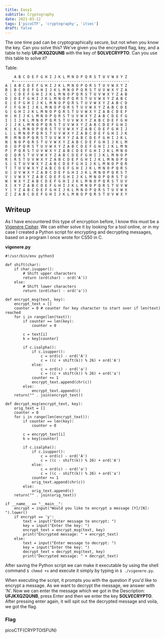 ```yaml
---
title: Easy1
subtitle: Cryptography
date: 2021-03-12
tags: ['picoCTF', 'cryptography', 'itsec']
draft: false
---
```


The one time pad can be cryptographically secure, but not when you know the key. Can you solve this? We've given you the encrypted flag, key, and a table to help **UFJKXQZQUNB** with the key of **SOLVECRYPTO**. Can you use this table to solve it?

<!--more-->

Table:
```
    A B C D E F G H I J K L M N O P Q R S T U V W X Y Z 
   +----------------------------------------------------
A | A B C D E F G H I J K L M N O P Q R S T U V W X Y Z
B | B C D E F G H I J K L M N O P Q R S T U V W X Y Z A
C | C D E F G H I J K L M N O P Q R S T U V W X Y Z A B
D | D E F G H I J K L M N O P Q R S T U V W X Y Z A B C
E | E F G H I J K L M N O P Q R S T U V W X Y Z A B C D
F | F G H I J K L M N O P Q R S T U V W X Y Z A B C D E
G | G H I J K L M N O P Q R S T U V W X Y Z A B C D E F
H | H I J K L M N O P Q R S T U V W X Y Z A B C D E F G
I | I J K L M N O P Q R S T U V W X Y Z A B C D E F G H
J | J K L M N O P Q R S T U V W X Y Z A B C D E F G H I
K | K L M N O P Q R S T U V W X Y Z A B C D E F G H I J
L | L M N O P Q R S T U V W X Y Z A B C D E F G H I J K
M | M N O P Q R S T U V W X Y Z A B C D E F G H I J K L
N | N O P Q R S T U V W X Y Z A B C D E F G H I J K L M
O | O P Q R S T U V W X Y Z A B C D E F G H I J K L M N
P | P Q R S T U V W X Y Z A B C D E F G H I J K L M N O
Q | Q R S T U V W X Y Z A B C D E F G H I J K L M N O P
R | R S T U V W X Y Z A B C D E F G H I J K L M N O P Q
S | S T U V W X Y Z A B C D E F G H I J K L M N O P Q R
T | T U V W X Y Z A B C D E F G H I J K L M N O P Q R S
U | U V W X Y Z A B C D E F G H I J K L M N O P Q R S T
V | V W X Y Z A B C D E F G H I J K L M N O P Q R S T U
W | W X Y Z A B C D E F G H I J K L M N O P Q R S T U V
X | X Y Z A B C D E F G H I J K L M N O P Q R S T U V W
Y | Y Z A B C D E F G H I J K L M N O P Q R S T U V W X
Z | Z A B C D E F G H I J K L M N O P Q R S T U V W X Y
```
## Writeup
As I have encountered this type of encryption before, I know this must be a [Vigenère Cipher](https://en.wikipedia.org/wiki/Vigen%C3%A8re_cipher). We can either solve it by looking for a tool online, or in my case I created a Python script for encrypting and decrypting messages, based on a program I once wrote for CS50 in C.

**vigenere.py**
```
#!/usr/bin/env python3

def shift(char):
    if char.isupper():
        # Shift upper characters
        return (ord(char) - ord('A'))
    else:
        # Shift lower characters
        return (ord(char) - ord('a'))

def encrypt_msg(text, key):
    encrypt_text = []
    counter = 0 # counter for key character to start over if len(text) reached
    for i in range(len(text)):
        if counter == len(key):
            counter = 0

        c = text[i]
        k = key[counter]
        
        if c.isalpha():
            if c.isupper():
                c = ord(c) - ord('A')
                c = ((c + shift(k)) % 26) + ord('A')
            else:
                c = ord(c) - ord('a')
                c = ((c + shift(k)) % 26) + ord('a')
            counter += 1
            encrypt_text.append(chr(c))
        else:
            encrypt_text.append(c)
    return("" . join(encrypt_text))

def decrypt_msg(encrypt_text, key):
    orig_text = []
    counter = 0
    for i in range(len(encrypt_text)):
        if counter == len(key):
            counter = 0
        
        c = encrypt_text[i]
        k = key[counter]

        if c.isalpha():
            if c.isupper():
                c = ord(c) - ord('A')
                c = ((c - shift(k)) % 26) + ord('A')
            else:
                c = ord(c) - ord('a')
                c = ((c - shift(k)) % 26) + ord('a')
            counter += 1
            orig_text.append(chr(c))
        else:
            orig_text.append(c)
    return("" . join(orig_text))

if __name__ == "__main__":
    encrypt = input("Would you like to encrypt a message [Y]/[N]: ").lower()
    if encrypt == 'y':
        text = input("Enter message to encrypt: ")
        key = input("Enter the key: ")
        encrypt_text = encrypt_msg(text, key)
        print("Encrypted message: " + encrypt_text)
    else:
        text = input("Enter message to decrypt: ")
        key = input("Enter the key: ")
        decrypt_text = decrypt_msg(text, key)
        print("Decrypted message: " + decrypt_text)
```

After saving the Python script we can make it executable by using the shell command `$ chmod +x` and execute it simply by typing in `$ ./vigenere.py`.

When executing the script, it prompts you with the question if you'd like to encrypt a message. As we want to decrypt the message, we answer with 'N'. Now we can enter the message which we got in the Description: **UFJKXQZQUNB**, press Enter and then we enter the key **SOLVECRYPTO**. After pressing enter again, it will spit out the decrypted message and voila, we got the flag.
### Flag
picoCTF{CRYPTOISFUN}
